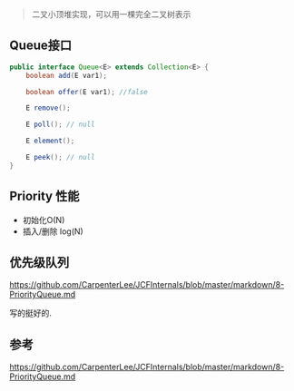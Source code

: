 > 二叉小顶堆实现，可以用一棵完全二叉树表示



## Queue接口

```java
public interface Queue<E> extends Collection<E> {
    boolean add(E var1);

    boolean offer(E var1); //false

    E remove();

    E poll(); // null

    E element();

    E peek(); // null
}
```



## Priority 性能

- 初始化O(N)
- 插入/删除 log(N)



## 优先级队列

https://github.com/CarpenterLee/JCFInternals/blob/master/markdown/8-PriorityQueue.md

写的挺好的.



## 参考

https://github.com/CarpenterLee/JCFInternals/blob/master/markdown/8-PriorityQueue.md